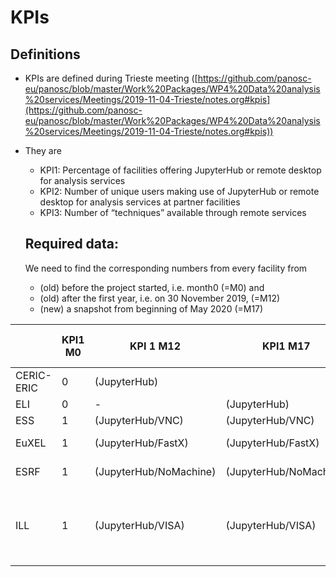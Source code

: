 # KPIs

## Definitions

- KPIs are defined during Trieste meeting ([https://github.com/panosc-eu/panosc/blob/master/Work%20Packages/WP4%20Data%20analysis%20services/Meetings/2019-11-04-Trieste/notes.org#kpis](https://github.com/panosc-eu/panosc/blob/master/Work%20Packages/WP4%20Data%20analysis%20services/Meetings/2019-11-04-Trieste/notes.org#kpis))

- They are
  - KPI1: Percentage of facilities offering JupyterHub or remote desktop for analysis services
  - KPI2: Number of unique users making use of JupyterHub or remote desktop for analysis services at partner facilities
  - KPI3: Number of “techniques” available through remote services

  ## Required data:
  
  We need to find the corresponding numbers from every facility from
  - (old) before the project started, i.e. month0 (=M0) and
  - (old) after the first year, i.e. on 30 November 2019, (=M12)
  - (new) a snapshot from beginning of May 2020 (=M17)

|            |  KPI1 M0 | KPI 1 M12               | KPI1 M17               | KPI 2 M0 | KPI 2 M12 | KPI2 M17 |   KPI 3 M0 |   KPI 3 M12 | KPI3 M17 |
| ---------- | -------- | ----------------------- | ---------------------- | -------- | --------- | -------- | ---------- | ----------- | ----------- |
| CERIC-ERIC |        0 | (JupyterHub)            |                        |        0 |         0 |          |          0 |           0 |             |
| ELI        |        0 |                     -   | (JupyterHub)           |        0 |         1 |        2 |          0 |           1 |           2 |
| ESS        |        1 | (JupyterHub/VNC)        | (JupyterHub/VNC)       |       10 |        20 |       40 |          1 |           1 |           1 |
| EuXEL      |        1 | (JupyterHub/FastX)      | (JupyterHub/FastX)     |        - |       150 |  150-200 |          2 |           2 | 2           |
| ESRF       |        1 | (JupyterHub/NoMachine)  | (JupyterHub/NoMachine) |       20 |         0 |        0 | 1 beamline | 3 beamlines | 3 beamlines |
| ILL        |        1 | (JupyterHub/VISA)       | (JupyterHub/VISA)      |        0 |         1 |          |          0 |           2 | 40 instruments (remote desktop and jupyter) |
